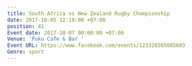 ```yaml
---
title: South Africa vs New Zealand Rugby Championship
date: 2017-10-05 12:19:00 +07:00
position: 41
Event date: 2017-10-07 00:00:00 +07:00
Venue: 'Puku Cafe & Bar '
Event URL: https://www.facebook.com/events/123320365085603
Genre: sport
---
```


